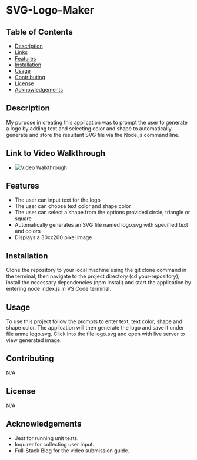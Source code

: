# SVG-Logo-Maker

## Table of Contents
- [Description](#description)
- [Links](#links)
- [Features](#features)
- [Installation](#installation)
- [Usage](#usage)
- [Contributing](#contributing)
- [License](#license)
- [Acknowledgements](#acknowledgements)

## Description
My purpose in creating this application was to prompt the user to generate a logo by adding text and selecting color and shape to automatically generate and store the resultant SVG file via the Node.js command line.

## Link to Video Walkthrough
- ![Video Walkthrough](https://drive.google.com/file/d/1T2gry2G8zpN2OYxM6B1UKG-2WCp8ws42/view?usp=sharing)

## Features
- The user can input text for the logo
- The user can choose text color and shape color
- The user can select a shape from the options provided circle, triangle or square
- Automatically generates an SVG file named logo.svg with specified text and colors
- Displays a 30xx200 pixel image

## Installation
Clone the repository to your local machine using the git clone command in the terminal, then navigate to the project directory (cd your-repository), install the necessary dependencies (npm install) and start the application by entering node index.js in VS Code terminal.

## Usage
To use this project follow the prompts to enter text, text color, shape and shape color. The application will then generate the logo and save it under file anme logo.svg. Click into the file logo.svg and open with live server to view generated image.

## Contributing
N/A

## License
N/A

## Acknowledgements
- Jest for running unit tests.
- Inquirer for collecting user input.
- Full-Stack Blog for the video submission guide.